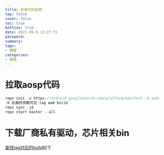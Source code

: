 ```yaml
---
title: 安卓代码拉取
top: false
cover: false
toc: true
mathjax: true
date: 2021-06-9 13:27:31
password:
summary:
tags:
- 博客
categories:
- 随笔
---
```


# 拉取aosp代码
```cpp
repo init -u https://android.googlesource.com/platform/manifest -b android-10.0.0_r33
-b 后面的参数可见 tag and build
repo sync -j8
repo start master --all
```
# 下载厂商私有驱动，芯片相关bin
[查找tag对应的build](https://source.android.com/setup/start/build-numbers#source-code-tags-and-builds "查找tag对应的build")如下
